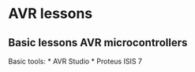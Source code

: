 AVR lessons
===========

Basic lessons AVR microcontrollers
----------------------------------
Basic tools:
	* AVR Studio
	* Proteus ISIS 7
